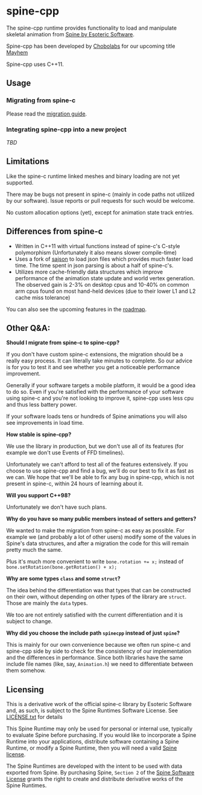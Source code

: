 # spine-cpp

The spine-cpp runtime provides functionality to load and manipulate skeletal animation from [Spine by Esoteric Software](http://esotericsoftware.com).

Spine-cpp has been developed by [Chobolabs](http://www.chobolabs.com/) for our upcoming title [Mayhem](http://playmayhem.com/)

Spine-cpp uses C++11.

## Usage

### Migrating from spine-c

Please read the [migration guide](https://github.com/Chobolabs/spine-cpp/blob/master/MigrationGuide.md).

### Integrating spine-cpp into a new project

*TBD*

## Limitations

Like the spine-c runtime linked meshes and binary loading are not yet supported.

There may be bugs not present in spine-c (mainly in code paths not utilized by our software). Issue reports or pull requests for such would be welcome.

No custom allocation options (yet), except for animation state track entries.

## Differences from spine-c

* Written in C++11 with virtual functions instead of spine-c's C-style polymorphism (Unfortunately it also means slower compile-time)
* Uses a fork of [sajson](https://github.com/chadaustin/sajson) to load json files which provides much faster load time. The time spent in json parsing is about a half of spine-c's.
* Utilizes more cache-friendly data structures which improve performance of the animation state update and world vertex generation. The observed gain is 2-3% on desktop cpus and 10-40% on common arm cpus found on most hand-held devices (due to their lower L1 and L2 cache miss tolerance)

You can also see the upcoming features in the [roadmap](https://github.com/Chobolabs/spine-cpp/blob/master/Roadmap.md).

## Other Q&A:

**Should I migrate from spine-c to spine-cpp?**

If you don't have custom spine-c extensions, the migration should be a really easy process. It can literally take minutes to complete. So our advice is for you to test it and see whether you get a noticeable performance improvement.

Generally if your software targets a mobile platform, it would be a good idea to do so. Even if you're satisfied with the performance of your software using spine-c and you're not looking to improve it, spine-cpp uses less cpu and thus less battery power.

If your software loads tens or hundreds of Spine animations you will also see improvements in load time.

**How stable is spine-cpp?**

We use the library in production, but we don't use all of its features (for example we don't use Events of FFD timelines).

Unfortunately we can't afford to test all of the features extensively. If you choose to use spine-cpp and find a bug, we'll do our best to fix it as fast as we can. We hope that we'll be able to fix any bug in spine-cpp, which is not present in spine-c, within 24 hours of learning about it.

**Will you support C++98?**

Unfortunately we don't have such plans.

**Why do you have so many public members instead of setters and getters?**

We wanted to make the migration from spine-c as easy as possible. For example we (and probably a lot of other users) modify some of the values in Spine's data structures, and after a migration the code for this will remain pretty much the same.

Plus it's much more convenient to write `bone.rotation += x;` instead of `bone.setRotation(bone.getRotation() + x);`

**Why are some types `class` and some `struct`?**

The idea behind the differentiation was that types that can be constructed on their own, without depending on other types of the library are `struct`. Those are mainly the `data` types.

We too are not entirely satisfied with the current differentiation and it is subject to change. 

**Why did you choose the include path `spinecpp` instead of just `spine`?**

This is mainly for our own convenience because we often run spine-c and spine-cpp side by side to check for the consistency of our implementation and the differences in performance. Since both libraries have the same include file names (like, say, `Animation.h`) we need to differentiate between them somehow.

## Licensing

This is a derivative work of the official spine-c library by Esoteric Software and, as such, is subject to the Spine Runtimes Software License. See [LICENSE.txt](https://github.com/Chobolabs/spine-cpp/blob/master/LICENSE.txt) for details

This Spine Runtime may only be used for personal or internal use, typically to evaluate Spine before purchasing. If you would like to incorporate a Spine Runtime into your applications, distribute software containing a Spine Runtime, or modify a Spine Runtime, then you will need a valid [Spine license](https://esotericsoftware.com/spine-purchase).

The Spine Runtimes are developed with the intent to be used with data exported from Spine. By purchasing Spine, `Section 2` of the [Spine Software License](https://esotericsoftware.com/files/license.txt) grants the right to create and distribute derivative works of the Spine Runtimes.